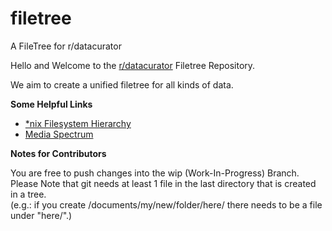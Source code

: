 # filetree
A FileTree for r/datacurator

Hello and Welcome to the [r/datacurator](https://reddit.com/r/datacurator) Filetree Repository.  

We aim to create a unified filetree for all kinds of data.  

**Some Helpful Links**  

* [\*nix Filesystem Hierarchy](https://wikipedia.org/wiki/Filesystem_Hierarchy_Standard)  
* [Media Spectrum](https://en.wikipedia.org/wiki/Media#Communications)

**Notes for Contributors**

You are free to push changes into the wip (Work-In-Progress) Branch.  
Please Note that git needs at least 1 file in the last directory that is created in a tree.  
(e.g.: if you create /documents/my/new/folder/here/ there needs to be a file under "here/".)

